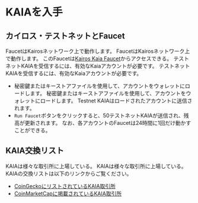 # KAIAを入手

## カイロス・テストネットとFaucet<a id="kairos-testnet-and-faucet"></a>

FaucetはKairosネットワーク上で動作します。 FaucetはKairosネットワーク上で動作します。 このFaucetは[Kairos Kaia Faucet](https://faucet.kaia.io)からアクセスできる。 テストネットKAIAを受信するには、有効なKaiaアカウントが必要です。 テストネットKAIAを受信するには、有効なKaiaアカウントが必要です。

- 秘密鍵またはキーストアファイルを使用して、アカウントをウォレットにロードします。 秘密鍵またはキーストアファイルを使用して、アカウントをウォレットにロードします。 Testnet KAIAはロードされたアカウントに送信されます。
- `Run Faucet`ボタンをクリックすると、50テストネットKAIAが送信され、残高が更新されます。 なお、各アカウントのFaucetは24時間に1回だけ動かすことができる。

## KAIA交換リスト<a id="kaia-exchange-list"></a>

KAIAは様々な取引所に上場している。  KAIAは様々な取引所に上場している。  KAIAの交換リストは以下のリンクからご覧ください。

- [CoinGeckoにリストされているKAIA取引所](https://www.coingecko.com/en/coins/klay#markets)
- [CoinMarketCapに掲載されているKAIA取引所](https://coinmarketcap.com/currencies/klaytn/markets/)

